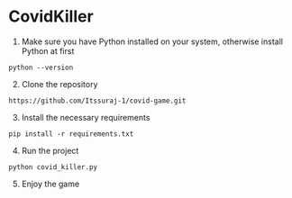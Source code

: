# CovidKiller  
       
1. Make sure you have Python installed on your system, otherwise install Python at first      
```
python --version
```
  
2. Clone the repository 
```
https://github.com/Itssuraj-1/covid-game.git
```

3. Install the necessary requirements
```
pip install -r requirements.txt 
```

4. Run the project
```
python covid_killer.py
```

5. Enjoy the game
